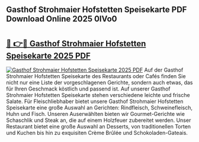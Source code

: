 ## Gasthof Strohmaier Hofstetten Speisekarte PDF Download Online 2025 0IVo0

# <h2><a href="http://gcbe83w.nevu.top/?p=Gasthof+Strohmaier+Hofstetten+Speisekarte">🔗 👉🔴 Gasthof Strohmaier Hofstetten Speisekarte 2025 PDF</a></h2>

[![Gasthof Strohmaier Hofstetten Speisekarte 2025 PDF](https://i.imgur.com/dBaPXMq.png)](http://gcbe83w.nevu.top/?p=Gasthof+Strohmaier+Hofstetten+Speisekarte)
Auf der Gasthof Strohmaier Hofstetten Speisekarte des Restaurants oder Cafés finden Sie nicht nur eine Liste der vorgeschlagenen Gerichte, sondern auch etwas, das für Ihren Geschmack köstlich und passend ist. Auf unserer Gasthof Strohmaier Hofstetten Speisekarte stehen verschiedene leichte und frische Salate. Für Fleischliebhaber bietet unsere Gasthof Strohmaier Hofstetten Speisekarte eine große Auswahl an Gerichten: Rindfleisch, Schweinefleisch, Huhn und Fisch. Unseren Auserwählten bieten wir Gourmet-Gerichte wie Schaschlik und Steak an, die auf einem Holzfeuer zubereitet werden. Unser Restaurant bietet eine große Auswahl an Desserts, von traditionellen Torten und Kuchen bis hin zu exquisiten Crème Brûlée und Schokoladen-Gateais.
